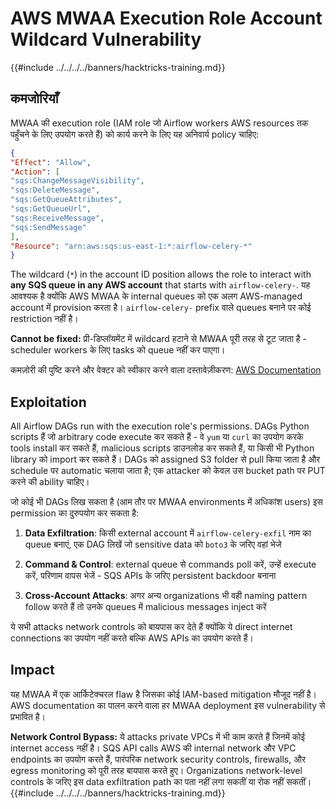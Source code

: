 # AWS MWAA Execution Role Account Wildcard Vulnerability

{{#include ../../../../banners/hacktricks-training.md}}

## कमजोरियाँ

MWAA की execution role (IAM role जो Airflow workers AWS resources तक पहुँचने के लिए उपयोग करते हैं) को कार्य करने के लिए यह अनिवार्य policy चाहिए:
```json
{
"Effect": "Allow",
"Action": [
"sqs:ChangeMessageVisibility",
"sqs:DeleteMessage",
"sqs:GetQueueAttributes",
"sqs:GetQueueUrl",
"sqs:ReceiveMessage",
"sqs:SendMessage"
],
"Resource": "arn:aws:sqs:us-east-1:*:airflow-celery-*"
}
```
The wildcard (`*`) in the account ID position allows the role to interact with **any SQS queue in any AWS account** that starts with `airflow-celery-`. यह आवश्यक है क्योंकि AWS MWAA के internal queues को एक अलग AWS-managed account में provision करता है। `airflow-celery-` prefix वाले queues बनाने पर कोई restriction नहीं है।

**Cannot be fixed:** प्री-डिप्लॉयमेंट में wildcard हटाने से MWAA पूरी तरह से टूट जाता है - scheduler workers के लिए tasks को queue नहीं कर पाएगा।

कमज़ोरी की पुष्टि करने और वेक्टर को स्वीकार करने वाला दस्तावेज़ीकरण: [AWS Documentation](https://docs.aws.amazon.com/mwaa/latest/userguide/mwaa-create-role.html)

## Exploitation

All Airflow DAGs run with the execution role's permissions. DAGs Python scripts हैं जो arbitrary code execute कर सकते हैं - वे `yum` या `curl` का उपयोग करके tools install कर सकते हैं, malicious scripts डाउनलोड कर सकते हैं, या किसी भी Python library को import कर सकते हैं। DAGs को assigned S3 folder से pull किया जाता है और schedule पर automatic चलाया जाता है; एक attacker को केवल उस bucket path पर PUT करने की ability चाहिए।

जो कोई भी DAGs लिख सकता है (आम तौर पर MWAA environments में अधिकांश users) इस permission का दुरुपयोग कर सकता है:

1. **Data Exfiltration**: किसी external account में `airflow-celery-exfil` नाम का queue बनाएं, एक DAG लिखें जो sensitive data को `boto3` के जरिए वहां भेजे

2. **Command & Control**: external queue से commands poll करें, उन्हें execute करें, परिणाम वापस भेजें - SQS APIs के जरिए persistent backdoor बनाना

3. **Cross-Account Attacks**: अगर अन्य organizations भी वही naming pattern follow करते हैं तो उनके queues में malicious messages inject करें

ये सभी attacks network controls को बायपास कर देते हैं क्योंकि ये direct internet connections का उपयोग नहीं करते बल्कि AWS APIs का उपयोग करते हैं।

## Impact

यह MWAA में एक आर्किटेक्चरल flaw है जिसका कोई IAM-based mitigation मौजूद नहीं है। AWS documentation का पालन करने वाला हर MWAA deployment इस vulnerability से प्रभावित है।

**Network Control Bypass:** ये attacks private VPCs में भी काम करते हैं जिनमें कोई internet access नहीं है। SQS API calls AWS की internal network और VPC endpoints का उपयोग करते हैं, पारंपरिक network security controls, firewalls, और egress monitoring को पूरी तरह बायपास करते हुए। Organizations network-level controls के जरिए इस data exfiltration path का पता नहीं लगा सकतीं या रोक नहीं सकतीं।
{{#include ../../../../banners/hacktricks-training.md}}
